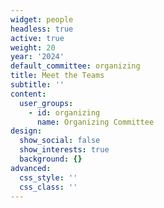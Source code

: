 ```yaml
---
widget: people
headless: true
active: true
weight: 20
year: '2024'
default_committee: organizing
title: Meet the Teams
subtitle: ''
content:
  user_groups:
    - id: organizing
      name: Organizing Committee
design:
  show_social: false
  show_interests: true
  background: {}
advanced:
  css_style: ''
  css_class: ''
---
```

